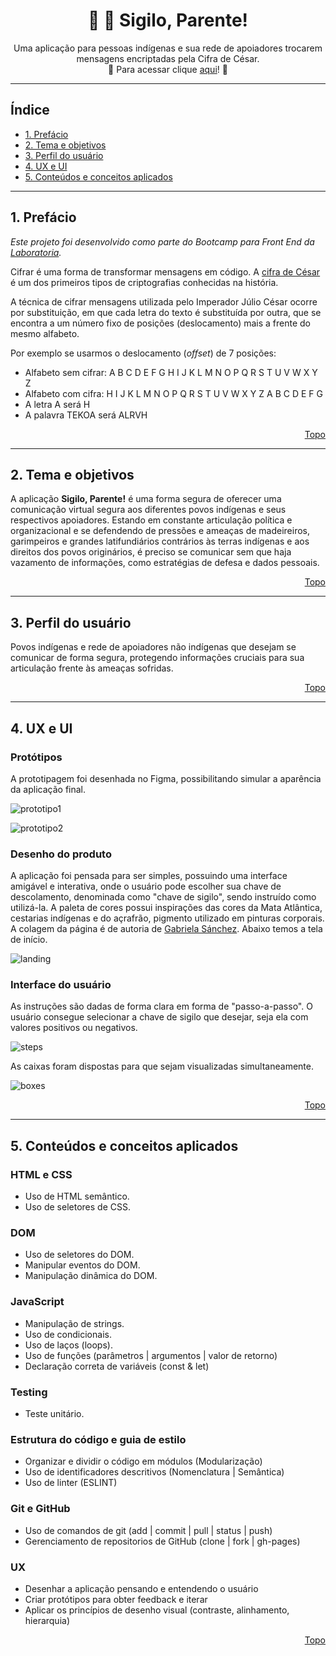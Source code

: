 <h1 align="center" id="sigilo">🏹 🤫 Sigilo, Parente!</h1>

<p align="center">Uma aplicação para pessoas indígenas e sua rede de apoiadores trocarem mensagens encriptadas pela Cifra de César.
<br>
💫 Para acessar clique <a href="https://leticia-aniceto.github.io/SAP006-cipher/">aqui</a>! 💫 </p>

***
  
## Índice

* [1. Prefácio](#1-prefácio)
* [2. Tema e objetivos](#2-tema-e-objetivos)
* [3. Perfil do usuário](#3-perfil-do-usuário)
* [4. UX e UI](#4-ux-e-ui)
* [5. Conteúdos e conceitos aplicados](#5-conteúdos-e-conceitos-aplicados)

***

## 1. Prefácio

_Este projeto foi desenvolvido como parte do Bootcamp para Front End da <a href="https://www.laboratoria.la/">Laboratoria</a>._

Cifrar é uma forma de transformar mensagens em código. A [cifra de César](https://pt.wikipedia.org/wiki/Cifra_de_C%C3%A9sar)
é um dos primeiros tipos de criptografias conhecidas na história. 

A técnica de cifrar mensagens utilizada pelo Imperador Júlio César ocorre 
por substituição, em que cada letra do texto é substituída por outra, que 
se encontra a um número fixo de posições (deslocamento) mais a frente do
mesmo alfabeto.

Por exemplo se usarmos o deslocamento (_offset_) de 7 posições:

* Alfabeto sem cifrar: A B C D E F G H I J K L M N O P Q R S T U V W X Y Z
* Alfabeto com cifra:  H I J K L M N O P Q R S T U V W X Y Z A B C D E F G 
* A letra A será H
* A palavra TEKOA será ALRVH

<p align="right">
  <a href="#sigilo"> Topo </a>
</p>

***

## 2. Tema e objetivos

A aplicação **Sigilo, Parente!** é uma forma segura de oferecer uma 
comunicação virtual segura aos diferentes povos indígenas e seus 
respectivos apoiadores. Estando em constante articulação política e 
organizacional e se defendendo de pressões e ameaças de madeireiros,
garimpeiros e grandes latifundiários contrários às terras indígenas e
aos direitos dos povos originários, é preciso se comunicar sem que
haja vazamento de informações, como estratégias de defesa e dados 
pessoais.

<p align="right">
  <a href="#sigilo"> Topo </a>
</p>

***
  
## 3. Perfil do usuário

Povos indígenas e rede de apoiadores não indígenas que desejam se
comunicar de forma segura, protegendo informações cruciais para
sua articulação frente às ameaças sofridas.

<p align="right">
  <a href="#sigilo"> Topo </a>
</p>

***

## 4. UX e UI

### Protótipos

A prototipagem foi desenhada no Figma, possibilitando simular a 
aparência da aplicação final.

![prototipo1](https://user-images.githubusercontent.com/70327566/122833351-34218600-d2c3-11eb-8de0-4c06d9b21179.png)

![prototipo2](https://user-images.githubusercontent.com/70327566/122833363-3a176700-d2c3-11eb-9522-40d5e923eac2.png)



### Desenho do produto 


A aplicação foi pensada para ser simples, possuindo uma interface
amigável e interativa, onde o usuário pode escolher sua chave de 
descolamento, denominada como "chave de sigilo", sendo instruído como
utilizá-la. A paleta de cores possui inspirações das cores da Mata 
Atlântica, cestarias indígenas e do açrafrão, pigmento utilizado em
pinturas corporais. A colagem da página é de autoria de <a href="https://www.behance.net/ggabbezz">Gabriela 
Sánchez</a>.
Abaixo temos a tela de início.

![landing](https://user-images.githubusercontent.com/70327566/122657127-14f5ed80-d137-11eb-963d-2e490b14a276.png)



### Interface do usuário 

As instruções são dadas de forma clara em forma de "passo-a-passo".
O usuário consegue selecionar a chave de sigilo que desejar, seja ela
com valores positivos ou negativos.

![steps](https://user-images.githubusercontent.com/70327566/122655614-005f2880-d12a-11eb-8cca-874de1c106ae.png)


As caixas foram dispostas para que sejam visualizadas simultaneamente.

![boxes](https://user-images.githubusercontent.com/70327566/122655654-72377200-d12a-11eb-9c7d-ea5a4b3c0f86.png)


<p align="right">
  <a href="#sigilo"> Topo </a>
</p>

***

## 5. Conteúdos e conceitos aplicados

### HTML e CSS

* Uso de HTML semântico.
* Uso de seletores de CSS.

### DOM

* Uso de seletores do DOM.
* Manipular eventos do DOM.
* Manipulação dinâmica do DOM.

### JavaScript

* Manipulação de strings.
* Uso de condicionais.
* Uso de laços (loops).
* Uso de funções (parâmetros | argumentos | valor de retorno)
* Declaração correta de variáveis (const & let)

### Testing

* Teste unitário.

### Estrutura do código e guia de estilo

* Organizar e dividir o código em módulos (Modularização)
* Uso de identificadores descritivos (Nomenclatura | Semântica)
* Uso de linter (ESLINT)

### Git e GitHub

* Uso de comandos de git (add | commit | pull | status | push)
* Gerenciamento de repositorios de GitHub (clone | fork | gh-pages)

### UX

* Desenhar a aplicação pensando e entendendo o usuário
* Criar protótipos para obter feedback e iterar
* Aplicar os princípios de desenho visual (contraste, alinhamento, hierarquia)

<p align="right">
  <a href="#sigilo"> Topo </a>
</p>

